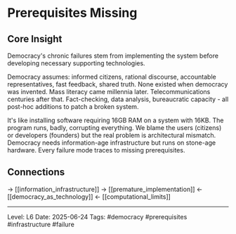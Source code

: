 # Prerequisites Missing

## Core Insight
Democracy's chronic failures stem from implementing the system before developing necessary supporting technologies.

Democracy assumes: informed citizens, rational discourse, accountable representatives, fast feedback, shared truth. None existed when democracy was invented. Mass literacy came millennia later. Telecommunications centuries after that. Fact-checking, data analysis, bureaucratic capacity - all post-hoc additions to patch a broken system.

It's like installing software requiring 16GB RAM on a system with 16KB. The program runs, badly, corrupting everything. We blame the users (citizens) or developers (founders) but the real problem is architectural mismatch. Democracy needs information-age infrastructure but runs on stone-age hardware. Every failure mode traces to missing prerequisites.

## Connections
→ [[information_infrastructure]]
→ [[premature_implementation]]
← [[democracy_as_technology]]
← [[computational_limits]]

---
Level: L6
Date: 2025-06-24
Tags: #democracy #prerequisites #infrastructure #failure